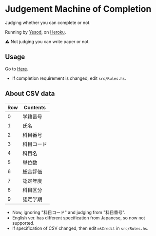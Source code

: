 # Judgement Machine of Completion

Judging whether you can complete or not.

Running by [Yesod](https://www.yesodweb.com/), on [Heroku](https://jp.heroku.com/).


:warning: Not judging you can write paper or not.

## Usage

Go to [Here](https://shuryo-judge.herokuapp.com/).

- If completion requirement is changed, edit `src/Rules.hs`.

## About CSV data

| Row | Contents   |
|-----|------------|
|  0  | 学籍番号   |
|  1  | 氏名       |
|  2  | 科目番号   |
|  3  | 科目コード |
|  4  | 科目名     |
|  5  | 単位数     |
|  6  | 総合評価   |
|  7  | 認定年度   |
|  8  | 科目区分   |
|  9  | 認定学期   |

- Now, ignoring "科目コード" and judging from "科目番号".
- English ver. has different specification from Japanese, so now not supported.
- If specification of CSV changed, then edit `mkCredit` in `src/Rules.hs`.
